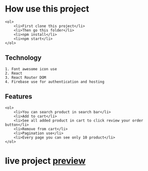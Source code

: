 # How use this project
```
<ol>
    <li>First clone this project</li>
    <li>Then go this folder</li>
    <li>npm install</li>
    <li>npm start</li>
</ol>
```

## Technology
```
1. Font awesome icon use
2. React
3. React Router DOM
4. Firebase use for authentication and hosting
```
## Features 
```
<ol>
    <li>You can search product in search bar</li>
    <li>Add to cart</li>
    <li>See all added product in cart to click review your order button</li>
    <li>Remove from cart</li>
    <li>Pagination use</li>
    <li>Every page you can see only 10 product</li>
</ol>
```
# live project [preview]()